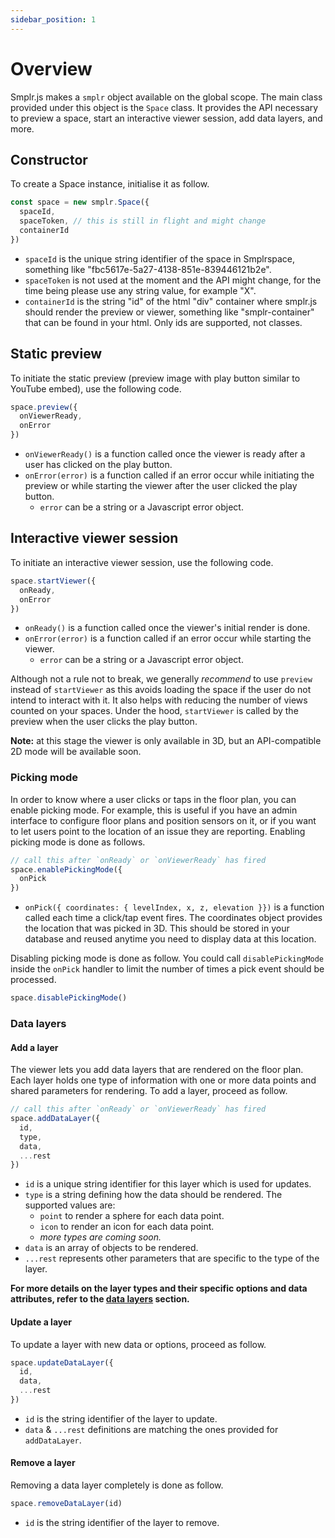 ```yaml
---
sidebar_position: 1
---
```


# Overview

Smplr.js makes a `smplr` object available on the global scope. The main class provided under this object is the `Space` class. It provides the API necessary to preview a space, start an interactive viewer session, add data layers, and more.

## Constructor

To create a Space instance, initialise it as follow.

```js
const space = new smplr.Space({
  spaceId,
  spaceToken, // this is still in flight and might change
  containerId
})
```

- `spaceId` is the unique string identifier of the space in Smplrspace, something like "fbc5617e-5a27-4138-851e-839446121b2e".
- `spaceToken` is not used at the moment and the API might change, for the time being please use any string value, for example "X".
- `containerId` is the string "id" of the html "div" container where smplr.js should render the preview or viewer, something like "smplr-container" that can be found in your html. Only ids are supported, not classes.

## Static preview

To initiate the static preview (preview image with play button similar to YouTube embed), use the following code.

```js
space.preview({
  onViewerReady,
  onError
})
```

- `onViewerReady()` is a function called once the viewer is ready after a user has clicked on the play button.
- `onError(error)` is a function called if an error occur while initiating the preview or while starting the viewer after the user clicked the play button.
  - `error` can be a string or a Javascript error object.

## Interactive viewer session

To initiate an interactive viewer session, use the following code.

```js
space.startViewer({
  onReady,
  onError
})
```

- `onReady()` is a function called once the viewer's initial render is done.
- `onError(error)` is a function called if an error occur while starting the viewer.
  - `error` can be a string or a Javascript error object.

Although not a rule not to break, we generally _recommend_ to use `preview` instead of `startViewer` as this avoids loading the space if the user do not intend to interact with it. It also helps with reducing the number of views counted on your spaces. Under the hood, `startViewer` is called by the preview when the user clicks the play button.

**Note:** at this stage the viewer is only available in 3D, but an API-compatible 2D mode will be available soon.

### Picking mode

In order to know where a user clicks or taps in the floor plan, you can enable picking mode. For example, this is useful if you have an admin interface to configure floor plans and position sensors on it, or if you want to let users point to the location of an issue they are reporting. Enabling picking mode is done as follows.

```js
// call this after `onReady` or `onViewerReady` has fired
space.enablePickingMode({
  onPick
})
```

- `onPick({ coordinates: { levelIndex, x, z, elevation }})` is a function called each time a click/tap event fires. The coordinates object provides the location that was picked in 3D. This should be stored in your database and reused anytime you need to display data at this location.

Disabling picking mode is done as follow. You could call `disablePickingMode` inside the `onPick` handler to limit the number of times a pick event should be processed.

```js
space.disablePickingMode()
```

### Data layers

#### Add a layer

The viewer lets you add data layers that are rendered on the floor plan. Each layer holds one type of information with one or more data points and shared parameters for rendering. To add a layer, proceed as follow.

```js
// call this after `onReady` or `onViewerReady` has fired
space.addDataLayer({
  id,
  type,
  data,
  ...rest
})
```

- `id` is a unique string identifier for this layer which is used for updates.
- `type` is a string defining how the data should be rendered. The supported values are:
  - `point` to render a sphere for each data point.
  - `icon` to render an icon for each data point.
  - _more types are coming soon._
- `data` is an array of objects to be rendered.
- `...rest` represents other parameters that are specific to the type of the layer.

**For more details on the layer types and their specific options and data attributes, refer to the [data layers](/api-reference/space/data-layers.md) section.**

#### Update a layer

To update a layer with new data or options, proceed as follow.

```js
space.updateDataLayer({
  id,
  data,
  ...rest
})
```

- `id` is the string identifier of the layer to update.
- `data` & `...rest` definitions are matching the ones provided for `addDataLayer`.

#### Remove a layer

Removing a data layer completely is done as follow.

```js
space.removeDataLayer(id)
```

- `id` is the string identifier of the layer to remove.
